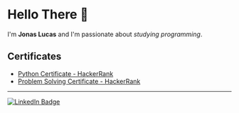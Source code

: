 # Hello There :vulcan_salute:

I'm **Jonas Lucas** and I'm passionate about *studying programming*.

## Certificates

- [Python Certificate - HackerRank](https://www.hackerrank.com/certificates/2521dcc57ed0)
- [Problem Solving Certificate - HackerRank](https://www.hackerrank.com/certificates/835448548f26)

---

[![LinkedIn Badge](https://img.shields.io/badge/LinkedIn-Profile-blue?style=flat&logo=linkedin&labelColor=blue)](https://www.linkedin.com/in/jonas-lucas/)
